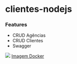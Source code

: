 # clientes-nodejs

### Features

- CRUD Agências
- CRUD Clientes
- Swagger

[id/name]: https://cloud.docker.com/u/jhonata/repository/docker/jhonata/clientes-banco-nodejs

[![](https://cdn.iconscout.com/icon/free/png-128/docker-226091.png)](https://cloud.docker.com/u/jhonata/repository/docker/jhonata/clientes-banco-nodejs)
[Imagem Docker][id/name]
